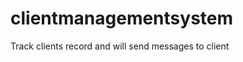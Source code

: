 clientmanagementsystem
======================

Track clients record and will send messages to client